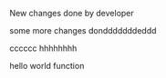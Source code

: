 New changes done by developer

some more changes dondddddddeddd


cccccc
hhhhhhhh

hello world function
